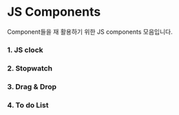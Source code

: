 # JS Components

Component들을 재 활용하기 위한 JS components 모음입니다.

### 1. JS clock

### 2. Stopwatch

### 3. Drag & Drop

### 4. To do List
